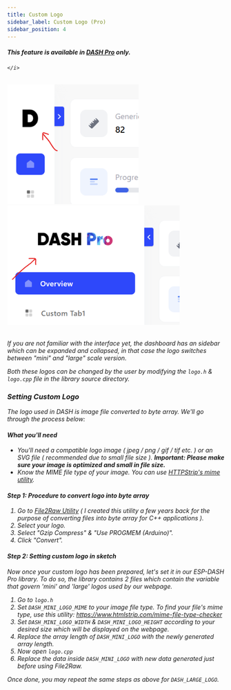 ```yaml
---
title: Custom Logo
sidebar_label: Custom Logo (Pro)
sidebar_position: 4
---
```


<div className="pro-label">
    <i>
        <h4 style={{ fontWeight: '500', marginBottom: 5 }}>
             This feature is available in <a target="_blank" style={{ color: "red" }} href="https://espdash.pro">DASH Pro</a> only.
        </h4>
         
    </i>
</div>

<br/>


<img src="/img/v4/custom-logo-mini.png" width="305px" alt="Energy Card Preview" />
&nbsp;
<img src="/img/v4/custom-logo-large.png" width="400px" alt="Energy Card Preview" />
<br/>
<br/>

If you are not familiar with the interface yet, the dashboard has an sidebar which can be expanded and collapsed, in that case the logo switches between "mini" and "large" scale version.

Both these logos can be changed by the user by modifying the `logo.h` & `logo.cpp` file in the library source directory.


### Setting Custom Logo

The logo used in DASH is image file converted to byte array. We'll go through the process below:

#### What you'll need
- You'll need a compatible logo image <i>( jpeg / png / gif / tif etc. )</i> or an SVG file ( recommended due to small file size ). <i><b>Important: Please make sure your image is optimized and small in file size.</b></i>
- Know the MIME file type of your image. You can use [HTTPStrip's mime utility](https://www.htmlstrip.com/mime-file-type-checker).

#### Step 1: Procedure to convert logo into byte array
1. Go to [File2Raw Utility](https://file2raw.labrat.one/) ( I created this utility a few years back for the purpose of converting files into byte array for C++ applications ).
2. Select your logo.
3. Select "Gzip Compress" & "Use PROGMEM (Arduino)".
4. Click "Convert".

#### Step 2: Setting custom logo in sketch

Now once your custom logo has been prepared, let's set it in our ESP-DASH Pro library. To do so, the library contains 2 files which contain the variable that govern 'mini' and 'large' logos used by our webpage.

1. Go to `logo.h`
2. Set `DASH_MINI_LOGO_MIME` to your image file type. To find your file's mime type, use this utility: https://www.htmlstrip.com/mime-file-type-checker
3. Set `DASH_MINI_LOGO_WIDTH` & `DASH_MINI_LOGO_HEIGHT` according to your desired size which will be displayed on the webpage.
4. Replace the array length of `DASH_MINI_LOGO` with the newly generated array length.
5. Now open `logo.cpp`
6. Replace the data inside `DASH_MINI_LOGO` with new data generated just before using File2Raw.

Once done, you may repeat the same steps as above for `DASH_LARGE_LOGO`.
